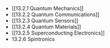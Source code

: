 

- [[13.2.1 Quantum Mechanics]]
- [[13.2.2 Quantum Communications]]
- [[13.2.3 Quantum Sensors]]
- [[13.2.4 Quantum Materials]]
- [[13.2.5 Superconducting Electronics]]
- 13.2.6 Spintronics
